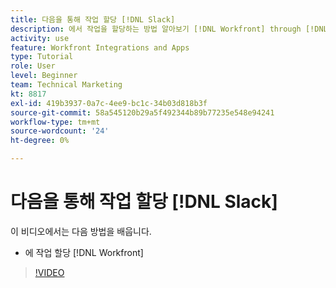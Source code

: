 ```yaml
---
title: 다음을 통해 작업 할당 [!DNL Slack]
description: 에서 작업을 할당하는 방법 알아보기 [!DNL Workfront] through [!DNL Slack]
activity: use
feature: Workfront Integrations and Apps
type: Tutorial
role: User
level: Beginner
team: Technical Marketing
kt: 8817
exl-id: 419b3937-0a7c-4ee9-bc1c-34b03d818b3f
source-git-commit: 58a545120b29a5f492344b89b77235e548e94241
workflow-type: tm+mt
source-wordcount: '24'
ht-degree: 0%

---
```


# 다음을 통해 작업 할당 [!DNL Slack]

이 비디오에서는 다음 방법을 배웁니다.

* 에 작업 할당 [!DNL Workfront]

>[!VIDEO](https://video.tv.adobe.com/v/335117/?quality=12)
